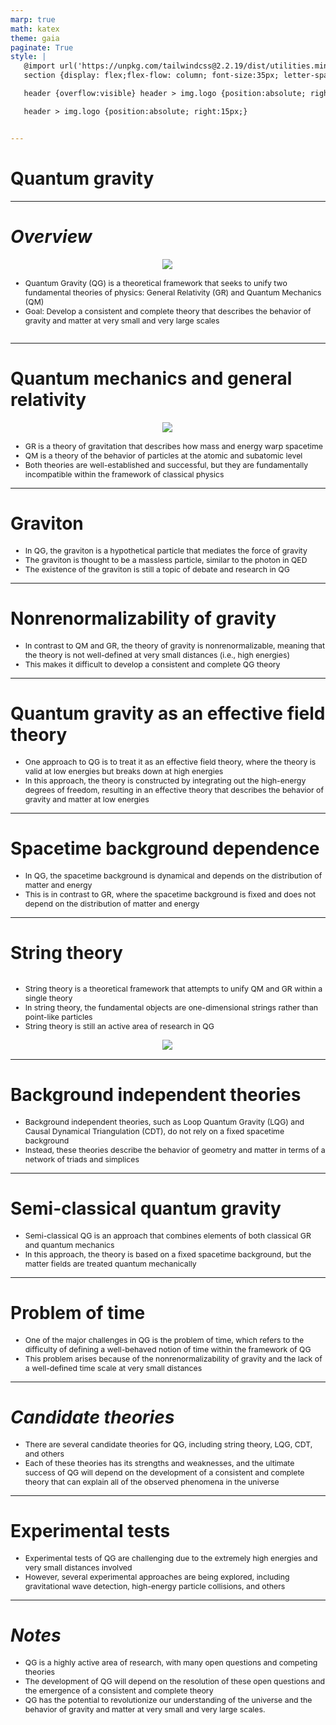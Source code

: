 ```yaml
---
marp: true
math: katex
theme: gaia
paginate: True
style: |
   @import url('https://unpkg.com/tailwindcss@2.2.19/dist/utilities.min.css');
   section {display: flex;flex-flow: column; font-size:35px; letter-spacing:1.4px;}

   header {overflow:visible} header > img.logo {position:absolute; right:15px;}

   header > img.logo {position:absolute; right:15px;}


---
```

<!-- backgroundColor: white -->
<!-- _class: lead -->

 # **Quantum gravity**

---
<style scoped>p,li {font-size:0.88em}</style>

 # _Overview_
<div style='flex:1 1 auto; min-height:0;' class="grid grid-cols-8 gap-4">
<div style='display:flex; flex-flow:column; min-height:0;' class="col-span-4">

<div style="display: flex; flex: 1 1 auto; flex-flow: row; min-height: 0"><div style="display: flex; flex: 1 1 auto; justify-content: center;min-height:0;min-width:0; margin-bottom:0.1em;;margin-right:0.15em">
<img style='object-fit: contain; max-height:100%; max-width:100%; background-color: rgba(0,0,0,0);' src='https://upload.wikimedia.org/wikipedia/commons/thumb/6/64/Quantum_gravity.svg/309px-Quantum_gravity.svg.png'/>
</div>
</div>

</div>

<div style='display:flex; flex-flow:column; min-height:0;' class="col-span-4">

- Quantum Gravity (QG) is a theoretical framework that seeks to unify two fundamental theories of physics: General Relativity (GR) and Quantum Mechanics (QM)
- Goal: Develop a consistent and complete theory that describes the behavior of gravity and matter at very small and very large scales
</div>

</div>


---
<style scoped>p,li {font-size:0.84em}</style>

 # Quantum mechanics and general relativity
<div style="display: flex; flex: 1 1 auto; flex-flow: row; min-height: 0"><div style="display: flex; flex: 1 1 auto; justify-content: center;min-height:0;min-width:0; margin-bottom:0.1em;;margin-right:0.15em">
<img style='object-fit: contain; max-height:100%; max-width:100%; background-color: rgba(0,0,0,0);' src='https://upload.wikimedia.org/wikipedia/commons/thumb/5/51/Gravity_Probe_B.jpg/150px-Gravity_Probe_B.jpg'/>
</div>
</div>

- GR is a theory of gravitation that describes how mass and energy warp spacetime
- QM is a theory of the behavior of particles at the atomic and subatomic level
- Both theories are well-established and successful, but they are fundamentally incompatible within the framework of classical physics

---
<style scoped>p,li {font-size:0.88em}</style>

 # **Graviton**
- In QG, the graviton is a hypothetical particle that mediates the force of gravity
- The graviton is thought to be a massless particle, similar to the photon in QED
- The existence of the graviton is still a topic of debate and research in QG


---
<style scoped>p,li {font-size:0.92em}</style>

 # **Nonrenormalizability of gravity**

- In contrast to QM and GR, the theory of gravity is nonrenormalizable, meaning that the theory is not well-defined at very small distances (i.e., high energies)
- This makes it difficult to develop a consistent and complete QG theory

---
<style scoped>p,li {font-size:0.92em}</style>

 # Quantum gravity as an effective field theory

- One approach to QG is to treat it as an effective field theory, where the theory is valid at low energies but breaks down at high energies
- In this approach, the theory is constructed by integrating out the high-energy degrees of freedom, resulting in an effective theory that describes the behavior of gravity and matter at low energies

---
<style scoped>p,li {font-size:0.92em}</style>

 # Spacetime background dependence

- In QG, the spacetime background is dynamical and depends on the distribution of matter and energy
- This is in contrast to GR, where the spacetime background is fixed and does not depend on the distribution of matter and energy

---
<style scoped>p,li {font-size:0.84em}</style>

 # String theory
<div style='flex:1 1 auto; min-height:0;' class="grid grid-cols-8 gap-4">
<div style='display:flex; flex-flow:column; min-height:0;' class="col-span-4">

- String theory is a theoretical framework that attempts to unify QM and GR within a single theory
- In string theory, the fundamental objects are one-dimensional strings rather than point-like particles
- String theory is still an active area of research in QG
</div>

<div style='display:flex; flex-flow:column; min-height:0;' class="col-span-4">

<div style="display: flex; flex: 1 1 auto; flex-flow: row; min-height: 0"><div style="display: flex; flex: 1 1 auto; justify-content: center;min-height:0;min-width:0; margin-bottom:0.1em;;margin-right:0.15em">
<img style='object-fit: contain; max-height:100%; max-width:100%; background-color: rgba(0,0,0,0);' src='https://upload.wikimedia.org/wikipedia/commons/thumb/d/d4/Calabi-Yau.png/220px-Calabi-Yau.png'/>
</div>
</div>

</div>

</div>


---
<style scoped>p,li {font-size:0.92em}</style>

 # Background independent theories
- Background independent theories, such as Loop Quantum Gravity (LQG) and Causal Dynamical Triangulation (CDT), do not rely on a fixed spacetime background
- Instead, these theories describe the behavior of geometry and matter in terms of a network of triads and simplices


---
<style scoped>p,li {font-size:0.92em}</style>

 # Semi-classical quantum gravity
- Semi-classical QG is an approach that combines elements of both classical GR and quantum mechanics
- In this approach, the theory is based on a fixed spacetime background, but the matter fields are treated quantum mechanically


---
<style scoped>p,li {font-size:0.92em}</style>

 # Problem of time

- One of the major challenges in QG is the problem of time, which refers to the difficulty of defining a well-behaved notion of time within the framework of QG
- This problem arises because of the nonrenormalizability of gravity and the lack of a well-defined time scale at very small distances

---
<style scoped>p,li {font-size:0.92em}</style>

 # _Candidate theories_

- There are several candidate theories for QG, including string theory, LQG, CDT, and others
- Each of these theories has its strengths and weaknesses, and the ultimate success of QG will depend on the development of a consistent and complete theory that can explain all of the observed phenomena in the universe

---
<style scoped>p,li {font-size:0.92em}</style>

 # Experimental tests
- Experimental tests of QG are challenging due to the extremely high energies and very small distances involved
- However, several experimental approaches are being explored, including gravitational wave detection, high-energy particle collisions, and others


---
<style scoped>p,li {font-size:0.88em}</style>

 # _Notes_

- QG is a highly active area of research, with many open questions and competing theories
- The development of QG will depend on the resolution of these open questions and the emergence of a consistent and complete theory
- QG has the potential to revolutionize our understanding of the universe and the behavior of gravity and matter at very small and very large scales.